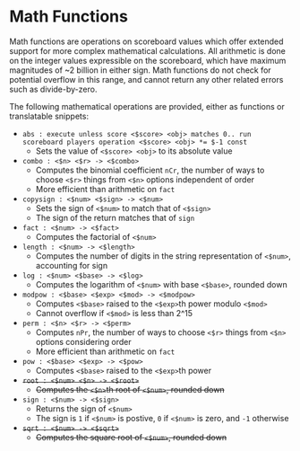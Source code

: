 # Math Functions

Math functions are operations on scoreboard values which offer extended support for more complex mathematical calculations. All arithmetic is done on the integer values expressible on the scoreboard, which have maximum magnitudes of ~2 billion in either sign. Math functions do not check for potential overflow in this range, and cannot return any other related errors such as divide-by-zero.

The following mathematical operations are provided, either as functions or translatable snippets:
* `abs : execute unless score <$score> <obj> matches 0.. run scoreboard players operation <$score> <obj> *= $-1 const`
  * Sets the value of `<$score> <obj>` to its absolute value
* `combo : <$n> <$r> -> <$combo>`
  * Computes the binomial coefficient `nCr`, the number of ways to choose `<$r>` things from `<$n>` options independent of order
  * More efficient than arithmetic on `fact`
* `copysign : <$num> <$sign> -> <$num>`
  * Sets the sign of `<$num>` to match that of `<$sign>`
  * The sign of the return matches that of `sign`
* `fact : <$num> -> <$fact>`
  * Computes the factorial of `<$num>`
* `length : <$num> -> <$length>`
  * Computes the number of digits in the string representation of `<$num>`, accounting for sign
* `log : <$num> <$base> -> <$log>`
  * Computes the logarithm of `<$num>` with base `<$base>`, rounded down
* `modpow : <$base> <$exp> <$mod> -> <$modpow>`
  * Computes `<$base>` raised to the `<$exp>`th power modulo `<$mod>`
  * Cannot overflow if `<$mod>` is less than 2^15
* `perm : <$n> <$r> -> <$perm>`
  * Computes `nPr`, the number of ways to choose `<$r>` things from `<$n>` options considering order
  * More efficient than arithmetic on `fact`
* `pow : <$base> <$exp> -> <$pow>`
  * Computes `<$base>` raised to the `<$exp>`th power
* ~~`root : <$num> <$n> -> <$root>`~~
  * ~~Computes the `<$n>`th root of `<$num>`, rounded down~~
* `sign : <$num> -> <$sign>`
  * Returns the sign of `<$num>`
  * The sign is `1` if `<$num>` is postive, `0` if `<$num>` is zero, and `-1` otherwise
* ~~`sqrt : <$num> -> <$sqrt>`~~
  * ~~Computes the square root of `<$num>`, rounded down~~
